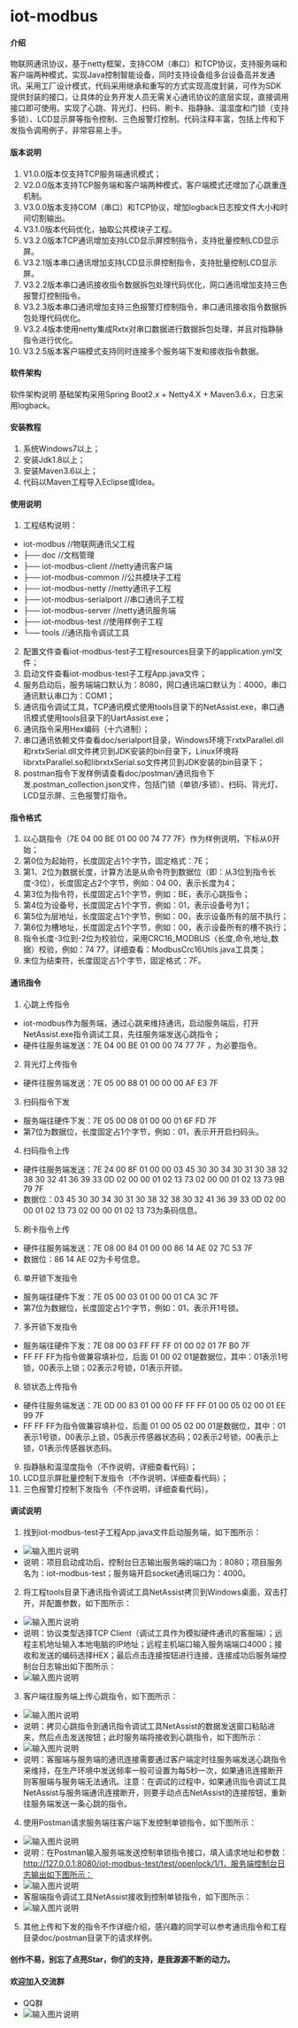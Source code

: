 # iot-modbus

#### 介绍
物联网通讯协议，基于netty框架，支持COM（串口）和TCP协议，支持服务端和客户端两种模式，实现Java控制智能设备，同时支持设备组多台设备高并发通讯。采用工厂设计模式，代码采用继承和重写的方式实现高度封装，可作为SDK提供封装的接口，让具体的业务开发人员无需关心通讯协议的底层实现，直接调用接口即可使用。实现了心跳、背光灯、扫码、刷卡、指静脉、温湿度和门锁（支持多锁）、LCD显示屏等指令控制、三色报警灯控制。代码注释丰富，包括上传和下发指令调用例子，非常容易上手。

#### 版本说明
1.  V1.0.0版本仅支持TCP服务端通讯模式；
2.  V2.0.0版本支持TCP服务端和客户端两种模式，客户端模式还增加了心跳重连机制。
3.  V3.0.0版本支持COM（串口）和TCP协议，增加logback日志按文件大小和时间切割输出。
4.  V3.1.0版本代码优化，抽取公共模块子工程。
5.  V3.2.0版本TCP通讯增加支持LCD显示屏控制指令，支持批量控制LCD显示屏。
6.  V3.2.1版本串口通讯增加支持LCD显示屏控制指令，支持批量控制LCD显示屏。
7.  V3.2.2版本串口通讯接收指令数据拆包处理代码优化，网口通讯增加支持三色报警灯控制指令。
8.  V3.2.3版本串口通讯增加支持三色报警灯控制指令，串口通讯接收指令数据拆包处理代码优化。
9.  V3.2.4版本使用netty集成Rxtx对串口数据进行数据拆包处理，并且对指静脉指令进行优化。
10. V3.2.5版本客户端模式支持同时连接多个服务端下发和接收指令数据。

#### 软件架构
软件架构说明
基础架构采用Spring Boot2.x + Netty4.X + Maven3.6.x，日志采用logback。

#### 安装教程

1.  系统Windows7以上；
2.  安装Jdk1.8以上；
2.  安装Maven3.6以上；
3.  代码以Maven工程导入Eclipse或Idea。

#### 使用说明

1.  工程结构说明：
- iot-modbus                //物联网通讯父工程
- ├── doc                   //文档管理
- ├── iot-modbus-client     //netty通讯客户端
- ├── iot-modbus-common     //公共模块子工程
- ├── iot-modbus-netty      //netty通讯子工程
- ├── iot-modbus-serialport //串口通讯子工程
- ├── iot-modbus-server     //netty通讯服务端
- ├── iot-modbus-test       //使用样例子工程
- └── tools                 //通讯指令调试工具
2.  配置文件查看iot-modbus-test子工程resources目录下的application.yml文件；
3.  启动文件查看iot-modbus-test子工程App.java文件；
4.  服务启动后，服务端端口默认为：8080，网口通讯端口默认为：4000，串口通讯默认串口为：COM1；
5.  通讯指令调试工具，TCP通讯模式使用tools目录下的NetAssist.exe，串口通讯模式使用tools目录下的UartAssist.exe；
6.  通讯指令采用Hex编码（十六进制）；
7.  串口通讯依赖文件查看doc/serialport目录，Windows环境下rxtxParallel.dll和rxtxSerial.dll文件拷贝到JDK安装的bin目录下，Linux环境将librxtxParallel.so和librxtxSerial.so文件拷贝到JDK安装的bin目录下；
8.  postman指令下发样例请查看doc/postman/通讯指令下发.postman_collection.json文件，包括门锁（单锁/多锁）、扫码、背光灯、LCD显示屏、三色报警灯指令。

#### 指令格式

1.  以心跳指令（7E 04 00 BE 01 00 00 74 77 7F）作为样例说明，下标从0开始；
2.  第0位为起始符，长度固定占1个字节，固定格式：7E；
3.  第1、2位为数据长度，计算方法是从命令符到数据位（即：从3位到指令长度-3位），长度固定占2个字节，例如：04 00，表示长度为4；
4.  第3位为指令符，长度固定占1个字节，例如：BE，表示心跳指令；
5.  第4位为设备号，长度固定占1个字节，例如：01，表示设备号为1；
6.  第5位为层地址，长度固定占1个字节，例如：00，表示设备所有的层不执行；
7.  第6位为槽地址，长度固定占1个字节，例如：00，表示设备所有的槽不执行；
8.  指令长度-3位到-2位为校验位，采用CRC16_MODBUS（长度,命令,地址,数据）校验，例如：74 77，详细查看：ModbusCrc16Utils.java工具类；
9.  末位为结束符，长度固定占1个字节，固定格式：7F。

#### 通讯指令

1.  心跳上传指令
- iot-modbus作为服务端，通过心跳来维持通讯，启动服务端后，打开NetAssist.exe指令调试工具，先往服务端发送心跳指令；
- 硬件往服务端发送：7E 04 00 BE 01 00 00 74 77 7F ，为必要指令。
2.  背光灯上传指令
- 硬件往服务端发送：7E 05 00 88 01 00 00 00 AF E3 7F 
3.  扫码指令下发
- 服务端往硬件下发：7E 05 00 08 01 00 00 01 6F FD 7F 
- 第7位为数据位，长度固定占1个字节，例如：01，表示开开启扫码头。
4.  扫码指令上传
- 硬件往服务端发送：7E 24 00 8F 01 00 00 03 45 30 30 34 30 31 30 38 32 38 30 32 41 36 39 33 0D 02 00 00 01 02 13 73 02 00 00 01 02 13 73 9B 79 7F
- 数据位：03 45 30 30 34 30 31 30 38 32 38 30 32 41 36 39 33 0D 02 00 00 01 02 13 73 02 00 00 01 02 13 73为条码信息。
5.  刷卡指令上传
- 硬件往服务端发送：7E 08 00 84 01 00 00 86 14 AE 02 7C 53 7F 
- 数据位：86 14 AE 02为卡号信息。
6.  单开锁下发指令
- 服务端往硬件下发：7E 05 00 03 01 00 00 01 CA 3C 7F
- 第7位为数据位，长度固定占1个字节，例如：01，表示开1号锁。
7.  多开锁下发指令
- 服务端往硬件下发：7E 08 00 03 FF FF FF 01 00 02 01 7F B0 7F 
- FF FF FF为指令做兼容填补位，后面 01 00 02 01是数据位，其中：01表示1号锁，00表示上锁；02表示2号锁，01表示开锁。
8.  锁状态上传指令
- 硬件往服务端发送：7E 0D 00 83 01 00 00 FF FF FF 01 00 05 02 00 01 EE 99 7F 
- FF FF FF为指令做兼容填补位，后面 01 00 05 02 00 01是数据位，其中：01表示1号锁，00表示上锁，05表示传感器状态码；02表示2号锁，00表示上锁，01表示传感器状态码。
9.  指静脉和温湿度指令（不作说明，详细查看代码）；
10. LCD显示屏批量控制下发指令（不作说明，详细查看代码）；
11. 三色报警灯控制下发指令（不作说明，详细查看代码）。

#### 调试说明

1.  找到iot-modbus-test子工程App.java文件启动服务端，如下图所示：
- ![输入图片说明](doc/picture/1%E9%A1%B9%E7%9B%AE%E5%90%AF%E5%8A%A8.png)
- 说明：项目启动成功后，控制台日志输出服务端的端口为：8080；项目服务名为：iot-modbus-test；服务端开启socket通讯端口为：4000。
2.  将工程tools目录下通讯指令调试工具NetAssist拷贝到Windows桌面，双击打开，并配置参数，如下图所示：
- ![输入图片说明](doc/picture/2NetAssist%E5%8F%82%E6%95%B0%E9%85%8D%E7%BD%AE.png)
- 说明：协议类型选择TCP Client（调试工具作为模拟硬件通讯的客服端）；远程主机地址输入本地电脑的IP地址；远程主机端口输入服务端端口4000；接收和发送的编码选择HEX；最后点击连接按钮进行连接，连接成功后服务端控制台日志输出如下图所示：
- ![输入图片说明](doc/picture/3%E8%BF%9E%E6%8E%A5%E6%88%90%E5%8A%9F.png)
3.  客户端往服务端上传心跳指令，如下图所示：
- ![输入图片说明](doc/picture/4%E5%AE%A2%E6%88%B7%E7%AB%AF%E5%BF%83%E8%B7%B3%E6%8C%87%E4%BB%A4%E4%B8%8A%E4%BC%A0.png)
- 说明：拷贝心跳指令到通讯指令调试工具NetAssist的数据发送窗口粘贴进来，然后点击发送按钮；此时服务端将接收到心跳指令，如下图所示：
- ![输入图片说明](doc/picture/5%E6%9C%8D%E5%8A%A1%E7%AB%AF%E6%8E%A5%E6%94%B6%E5%88%B0%E5%BF%83%E8%B7%B3%E6%8C%87%E4%BB%A4.png)
- 说明：客服端与服务端的通讯连接需要通过客户端定时往服务端发送心跳指令来维持，在生产环境中发送频率一般可设置为每5秒一次，如果通讯连接断开则客服端与服务端无法通讯。注意：在调试的过程中，如果通讯指令调试工具NetAssist与服务端通讯连接断开，则要手动点击NetAssist的连接按钮，重新往服务端发送一条心跳的指令。
4.  使用Postman请求服务端往客户端下发控制单锁指令，如下图所示：
- ![输入图片说明](doc/picture/6postman%E8%AF%B7%E6%B1%82%E4%B8%8B%E5%8F%91%E6%8E%A7%E5%88%B6%E5%8D%95%E9%94%81%E6%8C%87%E4%BB%A4.png)
- 说明：在Postman输入服务端发送控制单锁指令接口，填入请求地址和参数：http://127.0.0.1:8080/iot-modbus-test/test/openlock/1/1，服务端控制台日志输出如下图所示：
- ![输入图片说明](doc/picture/7%E6%9C%8D%E5%8A%A1%E7%AB%AF%E4%B8%8B%E5%8F%91%E6%8E%A7%E5%88%B6%E5%8D%95%E9%94%81%E6%8C%87%E4%BB%A4.png)
- 客服端指令调试工具NetAssist接收到控制单锁指令，如下图所示：
- ![输入图片说明](doc/picture/8%E6%9C%8D%E5%8A%A1%E7%AB%AF%E6%8E%A5%E6%94%B6%E5%88%B0%E6%8E%A7%E5%88%B6%E5%8D%95%E9%94%81%E6%8C%87%E4%BB%A4.png)
5.  其他上传和下发的指令不作详细介绍，感兴趣的同学可以参考通讯指令和工程目录doc/postman目录下的请求样例。

#### 创作不易，别忘了点亮Star，你们的支持，是我源源不断的动力。

#### 欢迎加入交流群

- QQ群
- ![输入图片说明](doc/picture/9%E7%89%A9%E8%81%94%E7%BD%91%E9%80%9A%E8%AE%AF%E5%8D%8F%E8%AE%AE%EF%BC%88iot-modbus%EF%BC%89%E4%BA%A4%E6%B5%81%E7%BE%A4%E7%BE%A4%E4%BA%8C%E7%BB%B4%E7%A0%81.png)